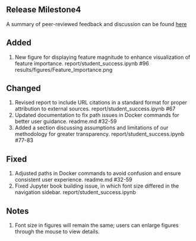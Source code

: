 Release Milestone4
-----
A summary of peer-reviewed feedback and discussion can be found [here](https://github.com/UBC-MDS/Student_Success_Predict_Group15/issues/45)

Added
--
1. New figure for displaying feature magnitude to enhance visualization of feature importance. report/student_success.ipynb #96 results/figures/Feature_Importance.png

Changed
--
1. Revised report to include URL citations in a standard format for proper attribution to external sources. report/student_success.ipynb #67
2. Updated documentation to fix path issues in Docker commands for better user guidance. readme.md #32-59
3. Added a section discussing assumptions and limitations of our methodology for greater transparency. report/student_success.ipynb #77-83

Fixed
--
1. Adjusted paths in Docker commands to avoid confusion and ensure consistent user experience. readme.md #32-59
2. Fixed Jupyter book building issue, in which font size differed in the navigation sidebar. report/student_success.ipynb

Notes
--
1. Font size in figures will remain the same; users can enlarge figures through the mouse to view details.
